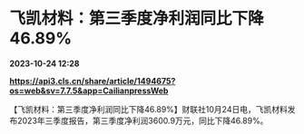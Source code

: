 # 飞凯材料：第三季度净利润同比下降46.89%

**2023-10-24 12:28**

**https://api3.cls.cn/share/article/1494675?os=web&sv=7.7.5&app=CailianpressWeb**

【飞凯材料：第三季度净利润同比下降46.89%】财联社10月24日电，飞凯材料发布2023年三季度报告，第三季度净利润3600.9万元，同比下降46.89%。